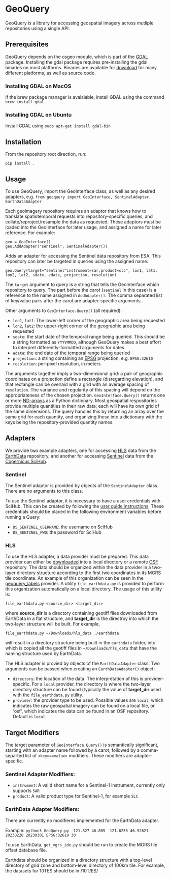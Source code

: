 # GeoQuery

GeoQuery is a library for accessing geospatial imagery across mutliple repositories using a single API.

## Prerequisites
GeoQuery depends on the osgeo module, which is part of the [GDAL](https://gdal.org) package. Installing the gdal package requires pre-installing the gdal binaries on most platforms. Binaries are available for [download](https://gdal.org/download.html#binaries) for many different platforms, as well as source code.

### Installing GDAL on MacOS
If the brew package manager is avaialable, install GDAL using the command `brew install gdal`  

### Installing GDAL on Ubuntu
Install GDAL using `sudo apt-get install gdal-bin`

## Installation
From the repository root direction, run:

`pip install .`

## Usage
To use GeoQuery, import the GeoInterface class, as well as any desired adapters, e.g.
`from geoquery import GeoInterface, SentinelAdapter, EarthDataAdapter`

Each geoimagery repository requires an adaptor that knows how to translate spatiotemporal requests into repository-specific queries, and collate/reproject/resample the data as requested. These adaptors must be loaded into the GeoInterface for later usage, and assigned a name for later reference. For example:

```
geo = GeoInterface()
geo.AddAdapter("sentinel", SentinelAdapter())
```

Adds an adapter for accessing the Sentinel data repository from ESA. This repository can later be targeted in queries using the assigned name:
```
geo.Query(target="sentinel^instrument=sar,product=slc", lon1, lat1, lon2, lat2, sdate, edate, projection, resolution)
```

The `target` argument to query is a string that tells the GeoInterface which repository to query. The part before the carot (`sentinel` in this case) is a reference to the name assigned in `AddAdapter()`. The comma separated list of key/value pairs after the carot are adapter-specific arguments.

Other arguments to `GeoInterface.Query()` (all required):
* `lon1`, `lat1`: The lower-left corner of the geographic area being requested
* `lon2`, `lat2`: the upper-right corner of the geographic area being requested
* `sdate`: the start date of the temporal range being queried. This should be a string formatted as `YYYYMMDD`, although GeoQuery makes a best effort to interpret differently-formatted arguments for dates.
* `edate`: the end date of the temporal range being queried
* `projection`: a string containing an [EPSG](https://en.wikipedia.org/wiki/EPSG_Geodetic_Parameter_Dataset) projection, e.g. `EPSG:32610`
* `resolution`: per-pixel resolution, in meters

The arguments together imply a two-dimensional grid: a pair of geographic coordinates on a projection define a rectangle (disregarding elevation), and that rectangle can be overlaid with a grid with an average spacing of `resolution`. The variance and regularity of this spacing will depend on the appropriateness of the chosen projection. `GeoInterface.Query()` returns one or more [ND-arrays](https://numpy.org/doc/stable/reference/generated/numpy.ndarray.html) as a Python dictionary. Most geospatial respositories provide multiple quantities in their raw data; each will have its own grid of the same dimensions. The query handles this by returning an array over the same grid for each quantity, and organizing these into a dictionary with the keys being the repository-provided quantity names.

## Adapters
We provide two example adapters, one for accessing [HLS](https://hls.gsfc.nasa.gov) data from the [EarthData](https://www.earthdata.nasa.gov) repository, and another for accessing [Sentinel](https://sentinels.copernicus.eu/web/sentinel/missions/sentinel-1) data from the [Copernicus SciHub](https://scihub.copernicus.eu). 

### Sentinel
The Sentinel adaptor is provided by objects of the `SentinelAdapter` class. There are no arguments to this class.

To use the Sentinel adaptor, it is necessary to have a user credentials with SciHub. This can be created by following the [user guide instructions](https://scihub.copernicus.eu/userguide/SelfRegistration). These credentials should be placed in the following environment variables before running a Query:

* `DS_SENTINEL_USERNAME`: the username on SciHub
* `DS_SENTINEL_PWD`: the password for SciHub

### HLS
To use the HLS adapter, a data provider must be prepared. This data provider can either be [downloaded](https://search.earthdata.nasa.gov/search?q=HLS%20Daily%20Global) into a local directory or a remote [OSF](https://osf.io/) repository. The data should be organized within the data provider in a two-layer directory structure according to the first two coordinates in its MGRS tile coordinate. An example of this organization can be seen in the [geoquery_labels](https://osf.io/v4uz9/) provider. A utility `file_earthdata.py` is provided to perform this organization automatically on a local directory. The usage of this utility is:

`file_earthdata.py <source_dir> <target_dir>`

where **source_dir** is a directory containing geotiff files downloaded from EarthData in a flat structure, and **target_dir** is the directroy into which the two-layer structure will be built. For example,

`file_earthdata.py ~/Downloads/hls_data ./earthdata`

will result in a directory structure being built in the `earthdata` folder, into which is copied all the geotiff files in `~/Downloads/hls_data` that have the naming structure used by EarthData.

The HLS adapter is provied by objects of the `EarthDataAdapter` class. Two arguments can be passed when creating an `EarthDataAdapter()` object:

* `directory`: the location of the data. The interpretation of this is provider-specific. For a `local` provider, the directory is where the two-layer directory structure can be found (typically the value of **target_dir** used with the `file_earthdata.py` utility.
* `provider`: the provider type to be used. Possible values are `local`, which indicates the raw geospatial imagery can be found on a local file, or 'osf', which indicates the data can be found in an OSF repository. Default is `local`.

## Target Modifiers
The target parameter of `GeoInterface.Query()` is semantically significant, starting with an adapter name followed by a carot, followed by a comma-separted list of `<key>=<value>` modifiers. These modifiers are adapter-specific.

### Sentinel Adapter Modifiers:
  * `instrument`: A valid short name for a Sentinel-1 instrument, currently only supports `SAR`
  * `product`: A valid product type for Sentinel-1, for example `SLC`

### EarthData Adapter Modifiers:
There are currently no modifieres implemented for the EarthData adapter.

Example:
`python3 GeoQuery.py -121.827 46.805 -121.6255 46.92621 20230228 20230301 EPSG:32610 30`

To use EarthData, `get_mgrs_idx.py` should be run to create the MGRS tile offset database file.

Earthdata should be organized in a directory structure with a top-level directory of grid zone and bottom-level directory of 100km tile. For example, the datasets for 10TES should be in <earthdata directory>/10T/ES/ 

###
